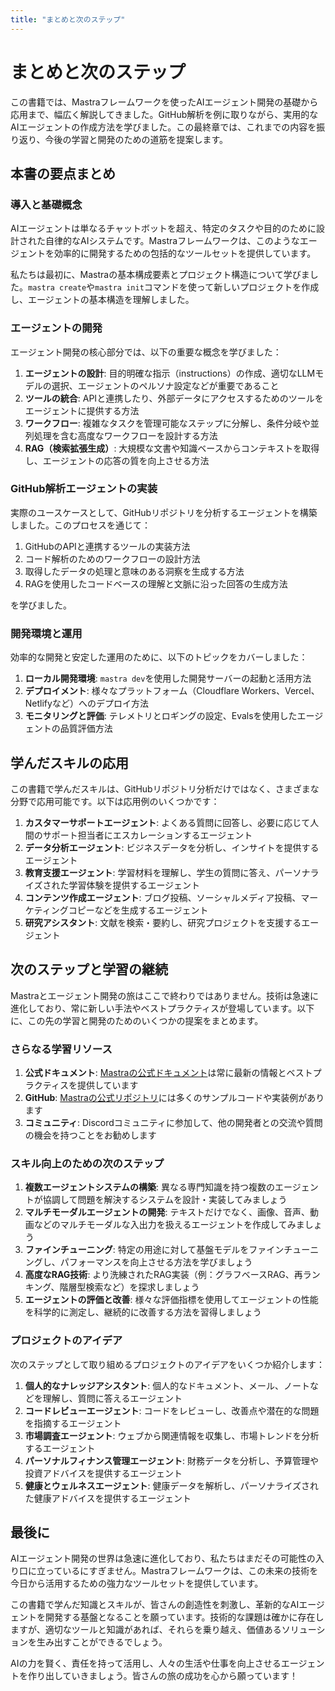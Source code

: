 ```yaml
---
title: "まとめと次のステップ"
---
```


# まとめと次のステップ

この書籍では、Mastraフレームワークを使ったAIエージェント開発の基礎から応用まで、幅広く解説してきました。GitHub解析を例に取りながら、実用的なAIエージェントの作成方法を学びました。この最終章では、これまでの内容を振り返り、今後の学習と開発のための道筋を提案します。

## 本書の要点まとめ

### 導入と基礎概念

AIエージェントは単なるチャットボットを超え、特定のタスクや目的のために設計された自律的なAIシステムです。Mastraフレームワークは、このようなエージェントを効率的に開発するための包括的なツールセットを提供しています。

私たちは最初に、Mastraの基本構成要素とプロジェクト構造について学びました。`mastra create`や`mastra init`コマンドを使って新しいプロジェクトを作成し、エージェントの基本構造を理解しました。

### エージェントの開発

エージェント開発の核心部分では、以下の重要な概念を学びました：

1. **エージェントの設計**: 目的明確な指示（instructions）の作成、適切なLLMモデルの選択、エージェントのペルソナ設定などが重要であること
2. **ツールの統合**: APIと連携したり、外部データにアクセスするためのツールをエージェントに提供する方法
3. **ワークフロー**: 複雑なタスクを管理可能なステップに分解し、条件分岐や並列処理を含む高度なワークフローを設計する方法
4. **RAG（検索拡張生成）**: 大規模な文書や知識ベースからコンテキストを取得し、エージェントの応答の質を向上させる方法

### GitHub解析エージェントの実装

実際のユースケースとして、GitHubリポジトリを分析するエージェントを構築しました。このプロセスを通じて：

1. GitHubのAPIと連携するツールの実装方法
2. コード解析のためのワークフローの設計方法
3. 取得したデータの処理と意味のある洞察を生成する方法
4. RAGを使用したコードベースの理解と文脈に沿った回答の生成方法

を学びました。

### 開発環境と運用

効率的な開発と安定した運用のために、以下のトピックをカバーしました：

1. **ローカル開発環境**: `mastra dev`を使用した開発サーバーの起動と活用方法
2. **デプロイメント**: 様々なプラットフォーム（Cloudflare Workers、Vercel、Netlifyなど）へのデプロイ方法
3. **モニタリングと評価**: テレメトリとロギングの設定、Evalsを使用したエージェントの品質評価方法

## 学んだスキルの応用

この書籍で学んだスキルは、GitHubリポジトリ分析だけではなく、さまざまな分野で応用可能です。以下は応用例のいくつかです：

1. **カスタマーサポートエージェント**: よくある質問に回答し、必要に応じて人間のサポート担当者にエスカレーションするエージェント
2. **データ分析エージェント**: ビジネスデータを分析し、インサイトを提供するエージェント
3. **教育支援エージェント**: 学習材料を理解し、学生の質問に答え、パーソナライズされた学習体験を提供するエージェント
4. **コンテンツ作成エージェント**: ブログ投稿、ソーシャルメディア投稿、マーケティングコピーなどを生成するエージェント
5. **研究アシスタント**: 文献を検索・要約し、研究プロジェクトを支援するエージェント

## 次のステップと学習の継続

Mastraとエージェント開発の旅はここで終わりではありません。技術は急速に進化しており、常に新しい手法やベストプラクティスが登場しています。以下に、この先の学習と開発のためのいくつかの提案をまとめます。

### さらなる学習リソース

1. **公式ドキュメント**: [Mastraの公式ドキュメント](https://mastra.ai/docs)は常に最新の情報とベストプラクティスを提供しています
2. **GitHub**: [Mastraの公式リポジトリ](https://github.com/mastra-ai/mastra)には多くのサンプルコードや実装例があります
3. **コミュニティ**: Discordコミュニティに参加して、他の開発者との交流や質問の機会を持つことをお勧めします

### スキル向上のための次のステップ

1. **複数エージェントシステムの構築**: 異なる専門知識を持つ複数のエージェントが協調して問題を解決するシステムを設計・実装してみましょう
2. **マルチモーダルエージェントの開発**: テキストだけでなく、画像、音声、動画などのマルチモーダルな入出力を扱えるエージェントを作成してみましょう
3. **ファインチューニング**: 特定の用途に対して基盤モデルをファインチューニングし、パフォーマンスを向上させる方法を学びましょう
4. **高度なRAG技術**: より洗練されたRAG実装（例：グラフベースRAG、再ランキング、階層型検索など）を探求しましょう
5. **エージェントの評価と改善**: 様々な評価指標を使用してエージェントの性能を科学的に測定し、継続的に改善する方法を習得しましょう

### プロジェクトのアイデア

次のステップとして取り組めるプロジェクトのアイデアをいくつか紹介します：

1. **個人的なナレッジアシスタント**: 個人的なドキュメント、メール、ノートなどを理解し、質問に答えるエージェント
2. **コードレビューエージェント**: コードをレビューし、改善点や潜在的な問題を指摘するエージェント
3. **市場調査エージェント**: ウェブから関連情報を収集し、市場トレンドを分析するエージェント
4. **パーソナルフィナンス管理エージェント**: 財務データを分析し、予算管理や投資アドバイスを提供するエージェント
5. **健康とウェルネスエージェント**: 健康データを解析し、パーソナライズされた健康アドバイスを提供するエージェント

## 最後に

AIエージェント開発の世界は急速に進化しており、私たちはまだその可能性の入り口に立っているにすぎません。Mastraフレームワークは、この未来の技術を今日から活用するための強力なツールセットを提供しています。

この書籍で学んだ知識とスキルが、皆さんの創造性を刺激し、革新的なAIエージェントを開発する基盤となることを願っています。技術的な課題は確かに存在しますが、適切なツールと知識があれば、それらを乗り越え、価値あるソリューションを生み出すことができるでしょう。

AIの力を賢く、責任を持って活用し、人々の生活や仕事を向上させるエージェントを作り出していきましょう。皆さんの旅の成功を心から願っています！ 